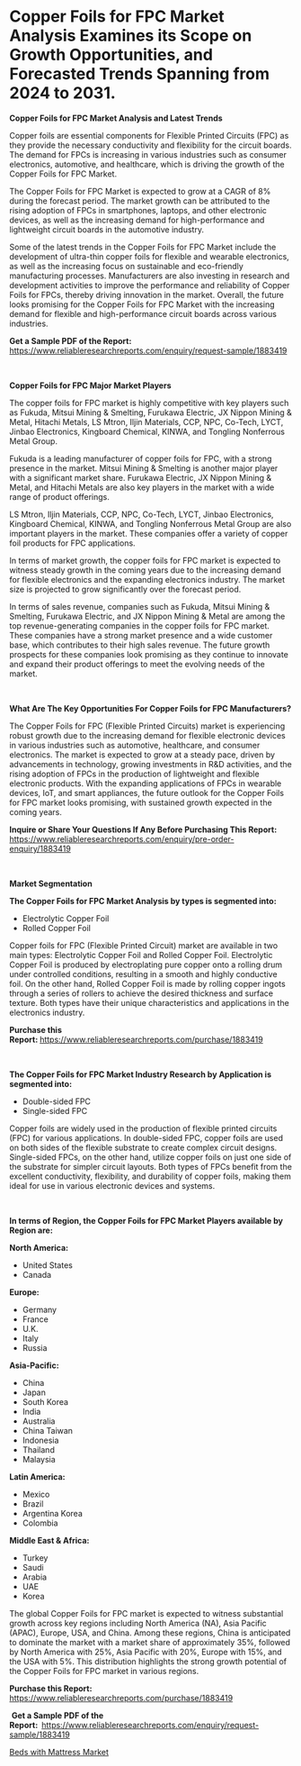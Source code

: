 <p><h1>Copper Foils for FPC Market Analysis Examines its Scope on Growth Opportunities, and Forecasted Trends Spanning from 2024 to 2031.</h1></p><p><strong>Copper Foils for FPC Market Analysis and Latest Trends</strong></p>
<p><p>Copper foils are essential components for Flexible Printed Circuits (FPC) as they provide the necessary conductivity and flexibility for the circuit boards. The demand for FPCs is increasing in various industries such as consumer electronics, automotive, and healthcare, which is driving the growth of the Copper Foils for FPC Market.</p><p>The Copper Foils for FPC Market is expected to grow at a CAGR of 8% during the forecast period. The market growth can be attributed to the rising adoption of FPCs in smartphones, laptops, and other electronic devices, as well as the increasing demand for high-performance and lightweight circuit boards in the automotive industry.</p><p>Some of the latest trends in the Copper Foils for FPC Market include the development of ultra-thin copper foils for flexible and wearable electronics, as well as the increasing focus on sustainable and eco-friendly manufacturing processes. Manufacturers are also investing in research and development activities to improve the performance and reliability of Copper Foils for FPCs, thereby driving innovation in the market. Overall, the future looks promising for the Copper Foils for FPC Market with the increasing demand for flexible and high-performance circuit boards across various industries.</p></p>
<p><strong>Get a Sample PDF of the Report:&nbsp;</strong> <a href="https://www.reliableresearchreports.com/enquiry/request-sample/1883419">https://www.reliableresearchreports.com/enquiry/request-sample/1883419</a></p>
<p>&nbsp;</p>
<p><strong>Copper Foils for FPC Major Market Players</strong></p>
<p><p>The copper foils for FPC market is highly competitive with key players such as Fukuda, Mitsui Mining & Smelting, Furukawa Electric, JX Nippon Mining & Metal, Hitachi Metals, LS Mtron, Iljin Materials, CCP, NPC, Co-Tech, LYCT, Jinbao Electronics, Kingboard Chemical, KINWA, and Tongling Nonferrous Metal Group. </p><p>Fukuda is a leading manufacturer of copper foils for FPC, with a strong presence in the market. Mitsui Mining & Smelting is another major player with a significant market share. Furukawa Electric, JX Nippon Mining & Metal, and Hitachi Metals are also key players in the market with a wide range of product offerings.</p><p>LS Mtron, Iljin Materials, CCP, NPC, Co-Tech, LYCT, Jinbao Electronics, Kingboard Chemical, KINWA, and Tongling Nonferrous Metal Group are also important players in the market. These companies offer a variety of copper foil products for FPC applications.</p><p>In terms of market growth, the copper foils for FPC market is expected to witness steady growth in the coming years due to the increasing demand for flexible electronics and the expanding electronics industry. The market size is projected to grow significantly over the forecast period.</p><p>In terms of sales revenue, companies such as Fukuda, Mitsui Mining & Smelting, Furukawa Electric, and JX Nippon Mining & Metal are among the top revenue-generating companies in the copper foils for FPC market. These companies have a strong market presence and a wide customer base, which contributes to their high sales revenue. The future growth prospects for these companies look promising as they continue to innovate and expand their product offerings to meet the evolving needs of the market.</p></p>
<p>&nbsp;</p>
<p><strong>What Are The Key Opportunities For Copper Foils for FPC Manufacturers?</strong></p>
<p><p>The Copper Foils for FPC (Flexible Printed Circuits) market is experiencing robust growth due to the increasing demand for flexible electronic devices in various industries such as automotive, healthcare, and consumer electronics. The market is expected to grow at a steady pace, driven by advancements in technology, growing investments in R&D activities, and the rising adoption of FPCs in the production of lightweight and flexible electronic products. With the expanding applications of FPCs in wearable devices, IoT, and smart appliances, the future outlook for the Copper Foils for FPC market looks promising, with sustained growth expected in the coming years.</p></p>
<p><strong>Inquire or Share Your Questions If Any Before Purchasing This Report:</strong> <a href="https://www.reliableresearchreports.com/enquiry/pre-order-enquiry/1883419">https://www.reliableresearchreports.com/enquiry/pre-order-enquiry/1883419</a></p>
<p>&nbsp;</p>
<p><strong>Market Segmentation</strong></p>
<p><strong>The Copper Foils for FPC Market Analysis by types is segmented into:</strong></p>
<p><ul><li>Electrolytic Copper Foil</li><li>Rolled Copper Foil</li></ul></p>
<p><p>Copper foils for FPC (Flexible Printed Circuit) market are available in two main types: Electrolytic Copper Foil and Rolled Copper Foil. Electrolytic Copper Foil is produced by electroplating pure copper onto a rolling drum under controlled conditions, resulting in a smooth and highly conductive foil. On the other hand, Rolled Copper Foil is made by rolling copper ingots through a series of rollers to achieve the desired thickness and surface texture. Both types have their unique characteristics and applications in the electronics industry.</p></p>
<p><strong>Purchase this Report:&nbsp;</strong><a href="https://www.reliableresearchreports.com/purchase/1883419">https://www.reliableresearchreports.com/purchase/1883419</a></p>
<p>&nbsp;</p>
<p><strong>The Copper Foils for FPC Market Industry Research by Application is segmented into:</strong></p>
<p><ul><li>Double-sided FPC</li><li>Single-sided FPC</li></ul></p>
<p><p>Copper foils are widely used in the production of flexible printed circuits (FPC) for various applications. In double-sided FPC, copper foils are used on both sides of the flexible substrate to create complex circuit designs. Single-sided FPCs, on the other hand, utilize copper foils on just one side of the substrate for simpler circuit layouts. Both types of FPCs benefit from the excellent conductivity, flexibility, and durability of copper foils, making them ideal for use in various electronic devices and systems.</p></p>
<p>&nbsp;</p>
<p><strong>In terms of Region, the Copper Foils for FPC Market Players available by Region are:</strong></p>
<p>
    <p> <strong> North America: </strong>
        <ul>
            <li>United States</li>
            <li>Canada</li>
        </ul>
        </p> 
    <p> <strong> Europe: </strong>
        <ul>
            <li>Germany</li>
            <li>France</li>
            <li>U.K.</li>
            <li>Italy</li>
            <li>Russia</li>
        </ul>
        </p> 
    <p> <strong> Asia-Pacific: </strong>
        <ul>
            <li>China</li>
            <li>Japan</li>
            <li>South Korea</li>
            <li>India</li>
            <li>Australia</li>
            <li>China Taiwan</li>
            <li>Indonesia</li>
            <li>Thailand</li>
            <li>Malaysia</li>
        </ul>
        </p> 
    <p> <strong> Latin America: </strong>
        <ul>
            <li>Mexico</li>
            <li>Brazil</li>
            <li>Argentina Korea</li>
            <li>Colombia</li>
        </ul>
        </p> 
    <p> <strong> Middle East & Africa: </strong>
        <ul>
            <li>Turkey</li>
            <li>Saudi</li>
            <li>Arabia</li>
            <li>UAE</li>
            <li>Korea</li>
        </ul>
    </p>
    </p>
<p><p>The global Copper Foils for FPC market is expected to witness substantial growth across key regions including North America (NA), Asia Pacific (APAC), Europe, USA, and China. Among these regions, China is anticipated to dominate the market with a market share of approximately 35%, followed by North America with 25%, Asia Pacific with 20%, Europe with 15%, and the USA with 5%. This distribution highlights the strong growth potential of the Copper Foils for FPC market in various regions.</p></p>
<p><strong>Purchase this Report: </strong><a href="https://www.reliableresearchreports.com/purchase/1883419">https://www.reliableresearchreports.com/purchase/1883419</a></p>
<p>&nbsp;<strong>Get a Sample PDF of the Report:&nbsp;&nbsp;</strong><a href="https://www.reliableresearchreports.com/enquiry/request-sample/1883419">https://www.reliableresearchreports.com/enquiry/request-sample/1883419</a></p>
<p><strong></strong></p>
<p><p><a href="https://changeable-paste-463.notion.site/Beds-with-Mattress-Market-Growth-Market-Trends-COVID-19-Impact-and-Forecasts-for-period-from-2024-8aad6b46321b48f7bc14826e4f1f274f">Beds with Mattress Market</a></p></p>